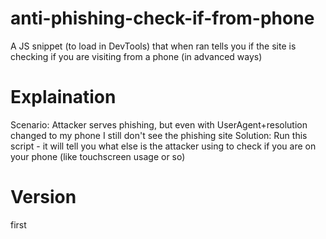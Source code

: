 # anti-phishing-check-if-from-phone
 A JS snippet (to load in DevTools) that when ran tells you if the site is checking if you are visiting from a phone (in advanced ways)

# Explaination
Scenario: Attacker serves phishing, but even with UserAgent+resolution changed to my phone I still don't see the phishing site
Solution: Run this script - it will tell you what else is the attacker using to check if you are on your phone (like touchscreen usage or so)

# Version
first 


